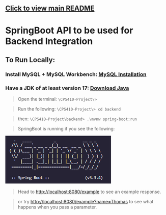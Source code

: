 ## [Click to view main README](../README.md)

# SpringBoot API to be used for Backend Integration

## To Run Locally:

### Install MySQL + MySQL Workbench: [MySQL Installation](https://dev.mysql.com/downloads/installer/)

### Have a JDK of at least version 17: [Download Java](https://www.oracle.com/java/technologies/downloads/)

> Open the terminal:  	`\CPS410-Project\>`

> Run the following: `\CPS410-Project\> cd backend`

> then: `\CPS410-Project\backend> .\mvnw spring-boot:run`

> SpringBoot is running if you see the following:

![SpringBoot Logo](../images/readme-images/image.png)

> Head to [http://localhost:8080/example](http://localhost:8080/example) to see an example response.

> or try [http://localhost:8080/example?name=Thomas](http://localhost:8080/example?name=Thomas) to see what happens when you pass a parameter.

